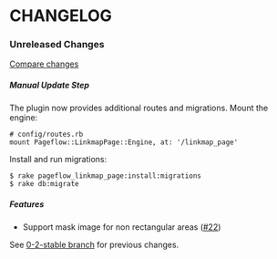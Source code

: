 # CHANGELOG

### Unreleased Changes

[Compare changes](http://github.com/codevise/pageflow-linkmap-page/compare/0-2-stable...master)

##### Manual Update Step

The plugin now provides additional routes and migrations. Mount the engine:

    # config/routes.rb
    mount Pageflow::LinkmapPage::Engine, at: '/linkmap_page'

Install and run migrations:

    $ rake pageflow_linkmap_page:install:migrations
    $ rake db:migrate

##### Features

- Support mask image for non rectangular areas
  ([#22](https://github.com/codevise/pageflow-linkmap-page/pull/22))

See
[0-2-stable branch](https://github.com/codevise/pageflow-linkmap-page/blob/0-2-stable/CHANGELOG.md)
for previous changes.
